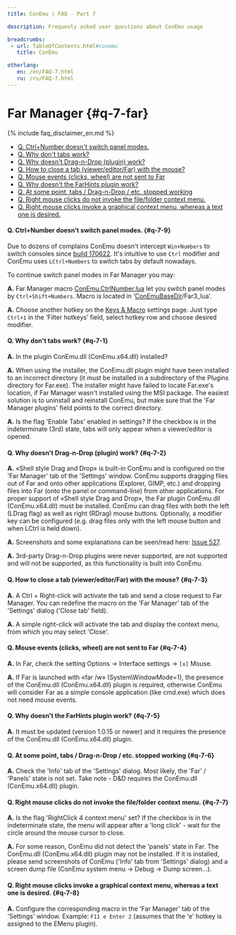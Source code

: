 ```yaml
---
title: ConEmu | FAQ - Part 7

description: Frequenly asked user questions about ConEmu usage

breadcrumbs:
 - url: TableOfContents.html#conemu
   title: ConEmu

otherlang:
   en: /en/FAQ-7.html
   ru: /ru/FAQ-7.html
---
```


# Far Manager  {#q-7-far}

{% include faq_disclaimer_en.md %}

* [Q. Ctrl+Number doesn't switch panel modes.](FAQ-7.html#q-7-9)
* [Q. Why don't tabs work?](#q-7-1)
* [Q. Why doesn't Drag-n-Drop (plugin) work?](#q-7-2)
* [Q. How to close a tab (viewer/editor/Far) with the mouse?](#q-7-3)
* [Q. Mouse events (clicks, wheel) are not sent to Far](#q-7-4)
* [Q. Why doesn't the FarHints plugin work?](#q-7-5)
* [Q. At some point, tabs / Drag-n-Drop / etc. stopped working](#q-7-6)
* [Q. Right mouse clicks do not invoke the file/folder context menu.](#q-7-7)
* [Q. Right mouse clicks invoke a graphical context menu, whereas a text one is desired.](#q-7-8)





#### Q. Ctrl+Number doesn't switch panel modes.  {#q-7-9}

Due to dozens of complains ConEmu doesn't intercept `Win+Numbers`
to switch consoles since [build 170622](/blog/2017/06/22/Build-170622.html).
It's intuitive to use `Ctrl` modifier and ConEmu uses `LCtrl+Numbers`
to switch tabs by default nowadays.

To continue switch panel modes in Far Manager you may:

**A.** Far Manager macro [ConEmu.CtrlNumber.lua](https://github.com/Maximus5/ConEmu/blob/master/Release/ConEmu/Far3_lua/ConEmu.CtrlNumber.lua)
let you switch panel modes by `Ctrl+Shift+Numbers`.
Macro is located in ‘[ConEmuBaseDir](ConEmuEnvironment.html)/Far3_lua’.

**A.** Choose another hotkey on the [Keys & Macro](SettingsHotkeys.html)
settings page. Just type `Ctrl+1` in the ‘Filter hotkeys’ field,
select hotkey row and choose desired modifier.




#### Q. Why don't tabs work?   {#q-7-1}

**A.** In the plugin ConEmu.dll (ConEmu.x64.dll) installed?

**A.** When using the installer, the ConEmu.dll plugin might have been installed to an incorrect directory (it must be installed in a subdirectory of the Plugins directory for Far.exe). The installer might have failed to locate Far.exe's location, if Far Manager wasn't installed using the MSI package. The easiest solution is to uninstall and reinstall ConEmu, but make sure that the 'Far Manager plugins' field points to the correct directory.

**A.** Is the flag 'Enable Tabs' enabled in settings? If the checkbox is in the indeterminate (3rd) state, tabs will only appear when a viewer/editor is opened.



#### Q. Why doesn't Drag-n-Drop (plugin) work?   {#q-7-2}

**A.** «Shell style Drag and Drop» is built-in ConEmu and is configured on the 'Far Manager' tab of the 'Settings' window. ConEmu supports dragging files out of Far and onto other applications (Explorer, GIMP, etc.) and dropping files into Far (onto the panel or command-line) from other applications. For proper support of «Shell style Drag and Drop», the Far plugin ConEmu.dll (ConEmu.x64.dll) must be installed. ConEmu can drag files with both the left (LDrag flag) as well as right (RDrag) mouse buttons. Optionally, a modifier key can be configured (e.g. drag files only with the left mouse button and when LCtrl is held down).

**A.** Screenshots and some explanations can be seen/read here:
[Issue 527](http://github.com/Maximus5/conemu-old-issues/issues/527).

**A.** 3rd-party Drag-n-Drop plugins were never supported, are not supported and will not be supported, as this functionality is built into ConEmu.



#### Q. How to close a tab (viewer/editor/Far) with the mouse?   {#q-7-3}

**A.** A Ctrl + Right-click will activate the tab and send a close request to Far Manager. You can redefine the macro on the 'Far Manager' tab of the 'Settings' dialog ('Close tab' field).

**A.** A simple right-click will activate the tab and display the context menu, from which you may select 'Close'.



#### Q. Mouse events (clicks, wheel) are not sent to Far   {#q-7-4}

**A.** In Far, check the setting Options -> Interface settings -> `[x]` Mouse.

**A.** If Far is launched with «far /w» (System\WindowMode=1), the presence of the ConEmu.dll (ConEmu.x64.dll) plugin is required, otherwise ConEmu will consider Far as a simple console application (like cmd.exe) which does not need mouse events.



#### Q. Why doesn't the FarHints plugin work?   {#q-7-5}

**A.** It must be updated (version 1.0.15 or newer) and it requires the presence of the ConEmu.dll (ConEmu.x64.dll) plugin.



#### Q. At some point, tabs / Drag-n-Drop / etc. stopped working   {#q-7-6}

**A.** Check the 'Info' tab of the 'Settings' dialog. Most likely, the 'Far' / 'Panels' state is not set. Take note - D&D requires the ConEmu.dll (ConEmu.x64.dll) plugin.



#### Q. Right mouse clicks do not invoke the file/folder context menu.   {#q-7-7}

**A.** Is the flag 'RightClick 4 context menu' set? If the checkbox is in the indeterminate state, the menu will appear after a 'long click' - wait for the circle around the mouse cursor to close.

**A.** For some reason, ConEmu did not detect the 'panels' state in Far. The ConEmu.dll (ConEmu.x64.dll) plugin may not be installed. If it is installed, please send screenshots of ConEmu ('Info' tab from 'Settings' dialog) and a screen dump file (ConEmu system menu -> Debug -> Dump screen...).



#### Q. Right mouse clicks invoke a graphical context menu, whereas a text one is desired.   {#q-7-8}

**A.** Configure the corresponding macro in the 'Far Manager' tab of the 'Settings' window. Example: `F11 e Enter 2` (assumes that the 'e' hotkey is assigned to the EMenu plugin).
